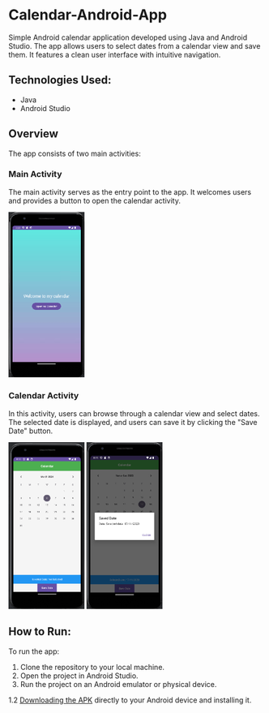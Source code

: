 # Calendar-Android-App
Simple Android calendar application developed using Java and Android Studio. The app allows users to select dates from a calendar view and save them. It features a clean user interface with intuitive navigation.

## Technologies Used:

- Java
- Android Studio

## Overview

The app consists of two main activities:

### Main Activity

The main activity serves as the entry point to the app. It welcomes users and provides a button to open the calendar activity.

<img src="/Imatges/calendarMenu.png" alt="Calendar Menu" width="150"/>

### Calendar Activity

In this activity, users can browse through a calendar view and select dates. The selected date is displayed, and users can save it by clicking the "Save Date" button.

<img src="/Imatges/calndarLayout.png" alt="Calendar Layout" width="150"/> <img src="/Imatges/calendarSaveDate.png" alt="Calendar Save Date" width="150"/>


## How to Run:

To run the app:

1. Clone the repository to your local machine.
2. Open the project in Android Studio.
3. Run the project on an Android emulator or physical device.

1.2 [Downloading the APK](app-debug.apk) directly to your Android device and installing it.


